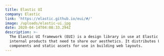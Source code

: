 ```yaml
---
title: Elastic UI
company: Elastic
link: 'https://elastic.github.io/eui/#/'
image: /uploads/elastic-ui.jpg
date: 2020-04-14T04:08:33.294Z
description: >-
  The Elastic UI framework (EUI) is a design library in use at Elastic to build
  internal products that need to share our aesthetics. It distributes UI React
  components and static assets for use in building web layouts.
---
```

